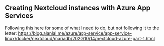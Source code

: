 ## Creating Nextcloud instances with Azure App Services
Following this here for some of what I need to do, but not following it to the letter:
https://blog.alanlai.me/azure/app-service/app-service-linux/docker/nextcloud/mariadb/2020/10/14/nextcloud-azure-part-1.html
